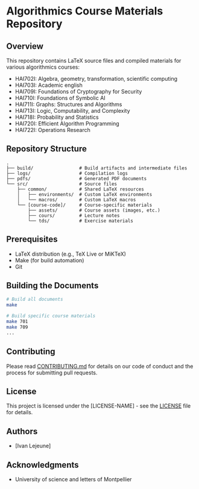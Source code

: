 # Algorithmics Course Materials Repository

## Overview
This repository contains LaTeX source files and compiled materials for various algorithmics courses:
- HAI702I: Algebra, geometry, transformation, scientific computing
- HAI703I: Academic english
- HAI709I: Foundations of Cryptography for Security
- HAI710I: Foundations of Symbolic AI
- HAI711I: Graphs: Structures and Algorithms
- HAI713I: Logic, Computability, and Complexity
- HAI718I: Probability and Statistics
- HAI720I: Efficient Algorithm Programming
- HAI722I: Operations Research

## Repository Structure
```
.
├── build/                 # Build artifacts and intermediate files
├── logs/                  # Compilation logs
├── pdfs/                  # Generated PDF documents
└── src/                   # Source files
    ├── common/            # Shared LaTeX resources
    │   ├── environments/  # Custom LaTeX environments
    │   └── macros/        # Custom LaTeX macros
    └── [course-code]/     # Course-specific materials
        ├── assets/        # Course assets (images, etc.)
        ├── cours/         # Lecture notes
        └── tds/           # Exercise materials
```

## Prerequisites
- LaTeX distribution (e.g., TeX Live or MiKTeX)
- Make (for build automation)
- Git

## Building the Documents
```bash
# Build all documents
make

# Build specific course materials
make 701
make 709
...
```

## Contributing
Please read [CONTRIBUTING.md](CONTRIBUTING.md) for details on our code of conduct and the process for submitting pull requests.

## License
This project is licensed under the [LICENSE-NAME] - see the [LICENSE](LICENSE) file for details.

## Authors
- [Ivan Lejeune]

## Acknowledgments
- University of science and letters of Montpellier